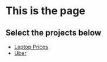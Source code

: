 # This is the page

## Select the projects below
* [Laptop Prices](laptop_price_prediction.md)
* [Uber](uber_fares_analysis.md)
